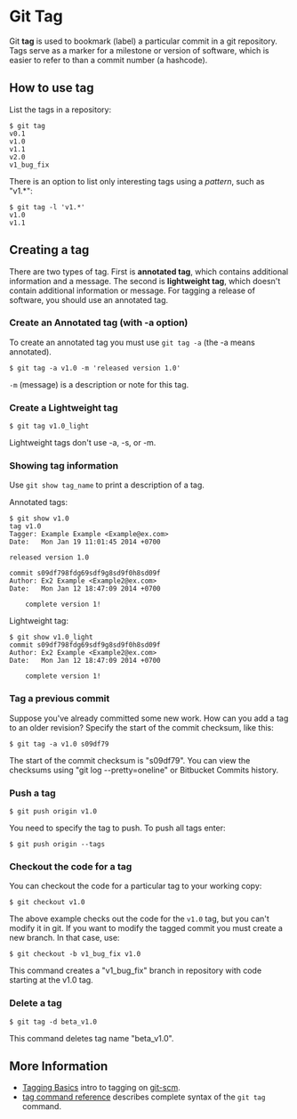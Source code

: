 # Git Tag

Git **tag** is used to bookmark (label) a particular commit in a git repository. Tags serve as a marker for a milestone or version of software, which is easier to refer to than a commit number (a hashcode).

## How to use tag

List the tags in a repository:
```
$ git tag
v0.1
v1.0
v1.1
v2.0
v1_bug_fix
```
There is an option to list only interesting tags using a *pattern*, such as "v1.*":
```
$ git tag -l 'v1.*'
v1.0
v1.1
```

## Creating a tag

There are two types of tag. First is **annotated tag**, which contains additional information and a message. The second is **lightweight tag**, which doesn't contain additional information or message.  For tagging a release of software, you should use an annotated tag.

### Create an Annotated tag (with -a option)
To create an annotated tag you must use `git tag -a` (the -a means annotated).
```
$ git tag -a v1.0 -m 'released version 1.0'
```

`-m` (message) is a description or note for this tag.

### Create a Lightweight tag
```
$ git tag v1.0_light
```
Lightweight tags don't use -a, -s, or -m.

### Showing tag information
Use `git show tag_name` to print a description of a tag.

Annotated tags:
```
$ git show v1.0
tag v1.0
Tagger: Example Example <Example@ex.com>
Date:   Mon Jan 19 11:01:45 2014 +0700

released version 1.0

commit s09df798fdg69sdf9g8sd9f0h8sd09f
Author: Ex2 Example <Example2@ex.com>
Date:   Mon Jan 12 18:47:09 2014 +0700

    complete version 1!
```

Lightweight tag:
```
$ git show v1.0_light
commit s09df798fdg69sdf9g8sd9f0h8sd09f
Author: Ex2 Example <Example2@ex.com>
Date:   Mon Jan 12 18:47:09 2014 +0700

    complete version 1!
```

### Tag a previous commit 

Suppose you've already committed some new work.  How can you add a tag to an older revision?  Specify the start of the commit checksum, like this:
```
$ git tag -a v1.0 s09df79
```
The start of the commit checksum is "s09df79".  You can view the checksums using "git log --pretty=oneline" or Bitbucket Commits history.

### Push a tag
```
$ git push origin v1.0
```
You need to specify the tag to push. To push all tags enter:
```
$ git push origin --tags
```

### Checkout the code for a tag
You can checkout the code for a particular tag to your working copy:
```
$ git checkout v1.0
```
The above example checks out the code for the `v1.0` tag, but you can't modify it in git.
If you want to modify the tagged commit you must create a new branch.  In that case, use:
```
$ git checkout -b v1_bug_fix v1.0
```
This command creates a "v1_bug_fix" branch in repository with code starting at the v1.0 tag.

### Delete a tag
```
$ git tag -d beta_v1.0
```
This command deletes tag name "beta_v1.0".

## More Information
* [Tagging Basics](http://git-scm.com/book/en/v2/Git-Basics-Tagging) intro to tagging on [git-scm](http://git-scm.com).
* [tag command reference](http://git-scm.com/docs/git-tag) describes complete syntax of the `git tag` command.
